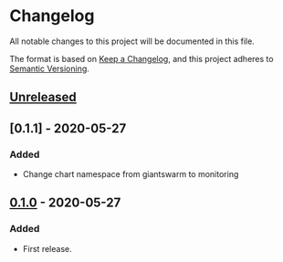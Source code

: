 # Changelog

All notable changes to this project will be documented in this file.

The format is based on [Keep a Changelog](https://keepachangelog.com/en/1.0.0/),
and this project adheres to [Semantic Versioning](https://semver.org/spec/v2.0.0.html).


## [Unreleased]

## [0.1.1] - 2020-05-27

### Added

- Change chart namespace from giantswarm to monitoring

## [0.1.0] - 2020-05-27

### Added

- First release.


[Unreleased]: https://github.com/giantswarm/aws-operator/compare/v0.1.1...HEAD
[Unreleased]: https://github.com/giantswarm/aws-operator/compare/v0.1.1...HEAD
[0.1.0]: https://github.com/giantswarm/aws-operator/releases/tag/v0.1.0
